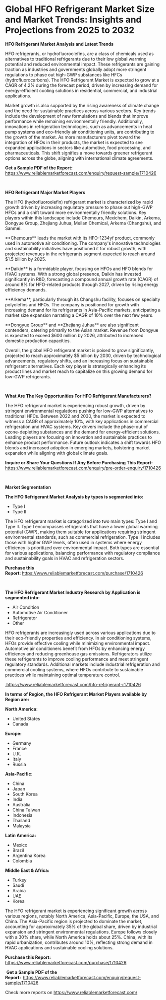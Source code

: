 <p><h1>Global HFO Refrigerant Market Size and Market Trends: Insights and Projections from 2025 to 2032</h1></p><p><strong>HFO Refrigerant Market Analysis and Latest Trends</strong></p>
<p><p>HFO refrigerants, or hydrofluoroolefins, are a class of chemicals used as alternatives to traditional refrigerants due to their low global warming potential and reduced environmental impact. These refrigerants are gaining traction as industries and governments globally adopt more stringent regulations to phase out high-GWP substances like HFCs (hydrofluorocarbons). The HFO Refrigerant Market is expected to grow at a CAGR of 4.2% during the forecast period, driven by increasing demand for energy-efficient cooling solutions in residential, commercial, and industrial applications.</p><p>Market growth is also supported by the rising awareness of climate change and the need for sustainable practices across various sectors. Key trends include the development of new formulations and blends that improve performance while remaining environmentally friendly. Additionally, innovations in refrigeration technologies, such as advancements in heat pump systems and eco-friendly air conditioning units, are contributing to the growth of the market. As more manufacturers pivot toward the integration of HFOs in their products, the market is expected to see expanded applications in sectors like automotive, food processing, and pharmaceuticals. This shift signifies a move towards greener refrigerant options across the globe, aligning with international climate agreements.</p></p>
<p><strong>Get a Sample PDF of the Report:&nbsp;</strong> <a href="https://www.reliablemarketforecast.com/enquiry/request-sample/1710426?utm_campaign=2781&utm_medium=2&utm_source=Github&utm_content=ia&utm_term=27032025&utm_id=hfo-refrigerant">https://www.reliablemarketforecast.com/enquiry/request-sample/1710426</a></p>
<p>&nbsp;</p>
<p><strong>HFO Refrigerant Major Market Players</strong></p>
<p><p>The HFO (hydrofluoroolefin) refrigerant market is characterized by rapid growth driven by increasing regulatory pressure to phase out high-GWP HFCs and a shift toward more environmentally friendly solutions. Key players within this landscape include Chemours, Mexichem, Daikin, Arkema, Dongyue Group, Zhejiang Juhua, Meilan Chemical, Arkema (Changshu), and Sanmei.</p><p>**Chemours** leads the market with its HFO-1234yf product, commonly used in automotive air conditioning. The company's innovative technologies and sustainability initiatives have positioned it for robust growth, with projected revenues in the refrigerants segment expected to reach around $1.5 billion by 2025.</p><p>**Daikin** is a formidable player, focusing on HFOs and HFO blends for HVAC systems. With a strong global presence, Daikin has invested significantly in R&D, forecasting a compound annual growth rate (CAGR) of around 8% for HFO-related products through 2027, driven by rising energy efficiency demands.</p><p>**Arkema**, particularly through its Changshu facility, focuses on specialty polyolefins and HFOs. The company is positioned for growth with increasing demand for its refrigerants in Asia-Pacific markets, anticipating a market size expansion narrating a CAGR of 10% over the next few years.</p><p>**Dongyue Group** and **Zhejiang Juhua** are also significant contenders, catering primarily to the Asian market. Revenue from Dongyue is expected to exceed $600 million by 2026, attributed to increased domestic production capacities.</p><p>Overall, the global HFO refrigerant market is poised to grow significantly, projected to reach approximately $5 billion by 2030, driven by technological advancements, regulatory shifts, and an increasing focus on sustainable refrigerant alternatives. Each key player is strategically enhancing its product lines and market reach to capitalize on this growing demand for low-GWP refrigerants.</p></p>
<p>&nbsp;</p>
<p><strong>What Are The Key Opportunities For HFO Refrigerant Manufacturers?</strong></p>
<p><p>The HFO refrigerant market is experiencing robust growth, driven by stringent environmental regulations pushing for low-GWP alternatives to traditional HFCs. Between 2022 and 2030, the market is expected to witness a CAGR of approximately 10%, with key applications in commercial refrigeration and HVAC systems. Key drivers include the phase-out of ozone-depleting substances and the demand for energy-efficient solutions. Leading players are focusing on innovation and sustainable practices to enhance product performance. Future outlook indicates a shift towards HFO blends and increased adoption in emerging markets, bolstering market expansion while aligning with global climate goals.</p></p>
<p><strong>Inquire or Share Your Questions If Any Before Purchasing This Report:</strong> <a href="https://www.reliablemarketforecast.com/enquiry/pre-order-enquiry/1710426?utm_campaign=2781&utm_medium=2&utm_source=Github&utm_content=ia&utm_term=27032025&utm_id=hfo-refrigerant">https://www.reliablemarketforecast.com/enquiry/pre-order-enquiry/1710426</a></p>
<p>&nbsp;</p>
<p><strong>Market Segmentation</strong></p>
<p><strong>The HFO Refrigerant Market Analysis by types is segmented into:</strong></p>
<p><ul><li>Type I</li><li>Type II</li></ul></p>
<p><p>The HFO refrigerant market is categorized into two main types: Type I and Type II. Type I encompasses refrigerants that have a lower global warming potential (GWP), making them suitable for applications requiring stringent environmental standards, such as commercial refrigeration. Type II includes those with higher GWP levels, often used in systems where energy efficiency is prioritized over environmental impact. Both types are essential for various applications, balancing performance with regulatory compliance and sustainability goals in HVAC and refrigeration sectors.</p></p>
<p><strong>Purchase this Report:&nbsp;</strong><a href="https://www.reliablemarketforecast.com/purchase/1710426?utm_campaign=2781&utm_medium=2&utm_source=Github&utm_content=ia&utm_term=27032025&utm_id=hfo-refrigerant">https://www.reliablemarketforecast.com/purchase/1710426</a></p>
<p>&nbsp;</p>
<p><strong>The HFO Refrigerant Market Industry Research by Application is segmented into:</strong></p>
<p><ul><li>Air Condition</li><li>Automotive Air Conditioner</li><li>Refrigerator</li><li>Other</li></ul></p>
<p><p>HFO refrigerants are increasingly used across various applications due to their eco-friendly properties and efficiency. In air conditioning systems, HFOs provide effective cooling while minimizing environmental impact. Automotive air conditioners benefit from HFOs by enhancing energy efficiency and reducing greenhouse gas emissions. Refrigerators utilize these refrigerants to improve cooling performance and meet stringent regulatory standards. Additional markets include industrial refrigeration and commercial cooling systems, where HFOs contribute to sustainable practices while maintaining optimal temperature control.</p></p>
<p><a href="https://www.reliablemarketforecast.com/hfo-refrigerant-r1710426?utm_campaign=2781&utm_medium=2&utm_source=Github&utm_content=ia&utm_term=27032025&utm_id=hfo-refrigerant">&nbsp;https://www.reliablemarketforecast.com/hfo-refrigerant-r1710426</a></p>
<p><strong>In terms of Region, the HFO Refrigerant Market Players available by Region are:</strong></p>
<p>
    <p> <strong> North America: </strong>
        <ul>
            <li>United States</li>
            <li>Canada</li>
        </ul>
        </p> 
    <p> <strong> Europe: </strong>
        <ul>
            <li>Germany</li>
            <li>France</li>
            <li>U.K.</li>
            <li>Italy</li>
            <li>Russia</li>
        </ul>
        </p> 
    <p> <strong> Asia-Pacific: </strong>
        <ul>
            <li>China</li>
            <li>Japan</li>
            <li>South Korea</li>
            <li>India</li>
            <li>Australia</li>
            <li>China Taiwan</li>
            <li>Indonesia</li>
            <li>Thailand</li>
            <li>Malaysia</li>
        </ul>
        </p> 
    <p> <strong> Latin America: </strong>
        <ul>
            <li>Mexico</li>
            <li>Brazil</li>
            <li>Argentina Korea</li>
            <li>Colombia</li>
        </ul>
        </p> 
    <p> <strong> Middle East & Africa: </strong>
        <ul>
            <li>Turkey</li>
            <li>Saudi</li>
            <li>Arabia</li>
            <li>UAE</li>
            <li>Korea</li>
        </ul>
    </p>
    </p>
<p><p>The HFO refrigerant market is experiencing significant growth across various regions, notably North America, Asia-Pacific, Europe, the USA, and China. The Asia-Pacific region is projected to dominate the market, accounting for approximately 35% of the global share, driven by industrial expansion and stringent environmental regulations. Europe follows closely with a 30% share, while North America holds about 25%. China, with its rapid urbanization, contributes around 10%, reflecting strong demand in HVAC applications and sustainable cooling solutions.</p></p>
<p><strong>Purchase this Report: </strong><a href="https://www.reliablemarketforecast.com/purchase/1710426?utm_campaign=2781&utm_medium=2&utm_source=Github&utm_content=ia&utm_term=27032025&utm_id=hfo-refrigerant">https://www.reliablemarketforecast.com/purchase/1710426</a></p>
<p>&nbsp;<strong>Get a Sample PDF of the Report:&nbsp;&nbsp;</strong><a href="https://www.reliablemarketforecast.com/enquiry/request-sample/1710426?utm_campaign=2781&utm_medium=2&utm_source=Github&utm_content=ia&utm_term=27032025&utm_id=hfo-refrigerant">https://www.reliablemarketforecast.com/enquiry/request-sample/1710426</a></p>
<p><strong></strong></p>
<p>Check more reports on <a href="https://www.reliablemarketforecast.com/?utm_campaign=2781&utm_medium=2&utm_source=Github&utm_content=ia&utm_term=27032025&utm_id=hfo-refrigerant">https://www.reliablemarketforecast.com/</a></p>